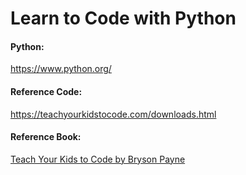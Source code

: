 # Learn to Code with Python

#### Python:
https://www.python.org/

#### Reference Code:
https://teachyourkidstocode.com/downloads.html

#### Reference Book:
[Teach Your Kids to Code by Bryson Payne](https://www.amazon.com/Teach-Your-Kids-Code-Parent-Friendly/dp/1593276141/ref=asc_df_1593276141/?tag=hyprod-20&linkCode=df0&hvadid=312114711253&hvpos=&hvnetw=g&hvrand=13762391760253564713&hvpone=&hvptwo=&hvqmt=&hvdev=c&hvdvcmdl=&hvlocint=&hvlocphy=9031179&hvtargid=pla-450609659645&psc=1)

